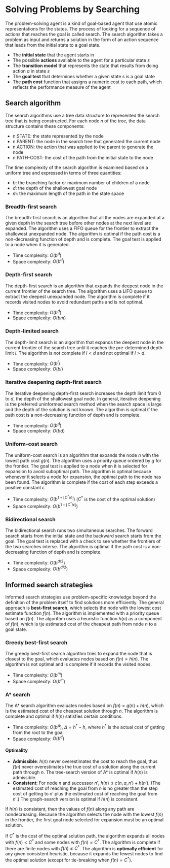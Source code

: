 # Solving Problems by Searching

The problem-solving agent is a kind of goal-based agent that use atomic representations for the states. The process of looking for a sequence of actions that reaches the goal is called search. The search algorithm takes a problem as input and returns a solution in the form of an action sequence that leads from the initial state to a goal state.

- The **initial state** that the agent starts in
- The possible **actions** available to the agent for a particular state $s$
- The **transition model** that represents the state that results from doing action $a$ in state $s$
- The **goal test** that determines whether a given state $s$ is a goal state
- The **path cost** function that assigns a numeric cost to each path, which reflects the performance measure of the agent

## Search algorithm

The search algorithms use a tree data structure to represented the search tree that is being constructed. For each node $n$ of the tree, the data structure contains these components:

- $\text{n.STATE}$: the state represented by the node
- $\text{n.PARENT}$: the node in the search tree that generated the current node
- $\text{n.ACTION}$: the action that was applied to the parent to generate the node
- $\text{n.PATH-COST}$: the cost of the path from the initial state to the node

The time complexity of the search algorithm is examined based on a uniform tree and expressed in terms of three quantities:

- $b$: the branching factor or maximum number of children of a node
- $d$: the depth of the shallowest goal node
- $m$: the maximum length of the path in the state space

### Breadth-first search

The breadth-first search is an algorithm that all the nodes are expanded at a given depth in the search tree before other nodes at the next level are expanded. The algorithm uses a FIFO queue for the frontier to extract the shallowest unexpanded node. The algorithm is optimal if the path cost is a non-decreasing function of depth and is complete. The goal test is applied to a node when it is generated.

- Time complexity: $O(b^d)$
- Space complexity: $O(b^d)$

### Depth-first search

The depth-first search is an algorithm that expands the deepest node in the current frontier of the search tree. The algorithm uses a LIFO queue to extract the deepest unexpanded node. The algorithm is complete if it records visited nodes to avoid redundant paths and is not optimal.

- Time complexity: $O(b^d)$
- Space complexity: $O(bm)$

### Depth-limited search

The depth-limit search is an algorithm that expands the deepest node in the current frontier of the search tree until it reaches the pre-determined depth limit $l$. The algorithm is not complete if $l < d$ and not optimal if $l > d$.

- Time complexity: $O(b^l)$
- Space complexity: $O(bl)$

### Iterative deepening depth-first search

The iterative deepening depth-first search increases the depth limit from $0$ to $d$, the depth of the shallowest goal node. In general, iterative deepening is the preferred uninformed search method when the search space is large and the depth of the solution is not known. The algorithm is optimal if the path cost is a non-decreasing function of depth and is complete.

- Time complexity: $O(b^d)$
- Space complexity: $O(bd)$

### Uniform-cost search

The uniform-cost search is an algorithm that expands the node $n$ with the lowest path cost $g(n)$. The algorithm uses a priority queue ordered by $g$ for the frontier. The goal test is applied to a node when it is selected for expansion to avoid suboptimal path. The algorithm is optimal because whenever it selects a node for expansion, the optimal path to the node has been found. The algorithm is complete if the cost of each step exceeds a positive constant $\epsilon$.

- Time complexity: $O(b^{1 + \lfloor C^{*} / \epsilon \rfloor})$ ($C^{*}$ is the cost of the optimal solution)
- Space complexity: $O(b^{1 + \lfloor C^{*} / \epsilon \rfloor})$

### Bidirectional search

The bidirectional search runs two simultaneous searches. The forward search starts from the initial state and the backward search starts from the goal. The goal test is replaced with a check to see whether the frontiers of the two searches interse. The algorithm is optimal if the path cost is a non-decreasing function of depth and is complete.

- Time complexity: $O(b^{d / 2})$
- Space complexity: $O(b^{d / 2})$

## Informed search strategies

Informed search strategies use problem-specific knowledge beyond the definition of the problem itself to find solutions more efficiently. The general approach is **best-first search**, which selects the node with the lowest cost estimate function $f(n)$. The algorithm is implemented with a priority queue based on $f(n)$. The algorithm uses a heuristic function $h(n)$ as a component of $f(n)$, which is tje estimated cost of the cheapest path from node $n$ to a goal state.

### Greedy best-first search

The greedy best-first search algorithm tries to expand the node that is closest to the goal, which evaluates nodes based on $f(n) = h(n)$. The algorithm is not optimal and is complete if it records the visited nodes.

- Time complexity: $O(b^m)$
- Space complexity: $O(b^m)$

### A* search

The A* search algorithm evaluates nodes based on $f(n) = g(n) + h(n)$, which is the estimated cost of the cheapest solution through $n$. The algorithm is complete and optimal if $h(n)$ satisfies certain conditions.

- Time complexity: $O(b^{\Delta})$, $\Delta = h^{*} - h$, where $h^{*}$ is the actual cost of getting from the root to the goal
- Space complexity: $O(b^d)$

#### Optimality

- **Admissible**: $h(n)$ never overestimates the cost to reach the goal, thus $f(n)$ never overestimates the true cost of a solution along the current path through $n$. The tree-search version of A* is optimal if $h(n)$ is admissible.
- **Consistent**: For node $n$ and successor $n'$, $h(n) \leq c(n, a, n') + h(n')$. (The estimated cost of reaching the goal from $n$ is no greater than the step cost of getting to $n'$ plus the estimated cost of reaching the goal from $n'$.) The graph-search version is optimal if $h(n)$ is consistent.

If $h(n)$ is consistent, then the values of $f(n)$ along any path are nondecreasing. Because the algorithm selects the node with the lowest $f(n)$ in the frontier, the first goal node selected for expansion must be an optimal solution.

If $C^*$ is the cost of the optimal solution path, the algorithm expands all nodes with $f(n) < C^*$ and some nodes with $f(n) = C^*$. The algorithm is complete if there are finite nodes with $f(n) \leq C^*$. The algorithm is **optimally efficient** for any given consistent heuristic, because it expands the fewest nodes to find the optimal solution (except for tie-breaking when $f(n) = C^*$).
